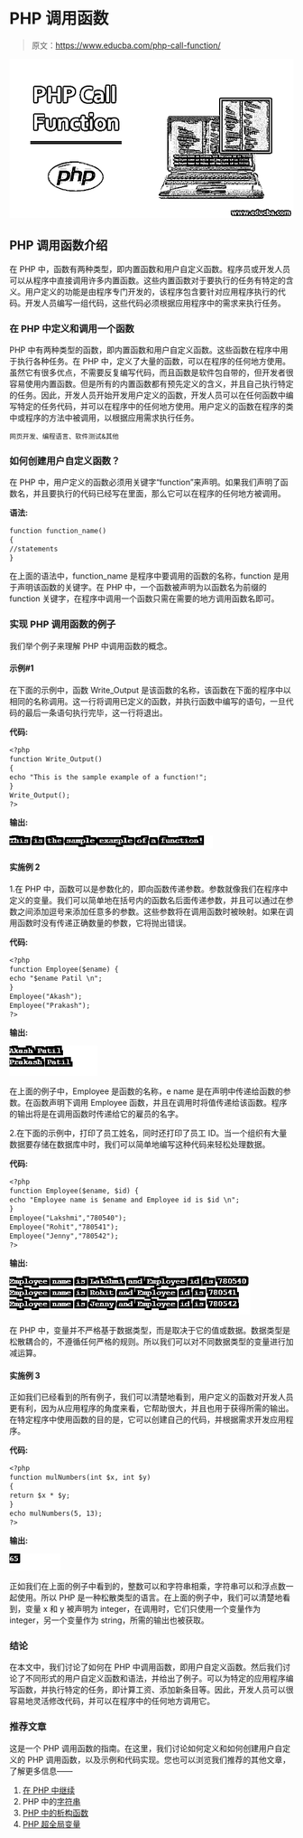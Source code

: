 # PHP 调用函数

> 原文：<https://www.educba.com/php-call-function/>

![PHP Call Function](img/b4b2a24b26f18f3442acb3c848437807.png)



## PHP 调用函数介绍

在 PHP 中，函数有两种类型，即内置函数和用户自定义函数。程序员或开发人员可以从程序中直接调用许多内置函数。这些内置函数对于要执行的任务有特定的含义。用户定义的功能是由程序专门开发的，该程序包含要针对应用程序执行的代码。开发人员编写一组代码，这些代码必须根据应用程序中的需求来执行任务。

### 在 PHP 中定义和调用一个函数

PHP 中有两种类型的函数，即内置函数和用户自定义函数。这些函数在程序中用于执行各种任务。在 PHP 中，定义了大量的函数，可以在程序的任何地方使用。虽然它有很多优点，不需要反复编写代码，而且函数是软件包自带的，但开发者很容易使用内置函数。但是所有的内置函数都有预先定义的含义，并且自己执行特定的任务。因此，开发人员开始开发用户定义的函数，开发人员可以在任何函数中编写特定的任务代码，并可以在程序中的任何地方使用。用户定义的函数在程序的类中或程序的方法中被调用，以根据应用需求执行任务。

<small>网页开发、编程语言、软件测试&其他</small>

### 如何创建用户自定义函数？

在 PHP 中，用户定义的函数必须用关键字“function”来声明。如果我们声明了函数名，并且要执行的代码已经写在里面，那么它可以在程序的任何地方被调用。

**语法:**

```
function function_name()
{
//statements
}
```

在上面的语法中，function_name 是程序中要调用的函数的名称，function 是用于声明该函数的关键字。在 PHP 中，一个函数被声明为以函数名为前缀的 function 关键字，在程序中调用一个函数只需在需要的地方调用函数名即可。

### 实现 PHP 调用函数的例子

我们举个例子来理解 PHP 中调用函数的概念。

#### 示例#1

在下面的示例中，函数 Write_Output 是该函数的名称，该函数在下面的程序中以相同的名称调用。这一行将调用已定义的函数，并执行函数中编写的语句，一旦代码的最后一条语句执行完毕，这一行将退出。

**代码:**

```
<?php
function Write_Output()
{
echo "This is the sample example of a function!";
}
Write_Output();
?>
```

**输出:**

![PHP Call Function eg1](img/057fe0210a242dc2d5ce8fb21466c40e.png)



#### 实施例 2

1.在 PHP 中，函数可以是参数化的，即向函数传递参数。参数就像我们在程序中定义的变量。我们可以简单地在括号内的函数名后面传递参数，并且可以通过在参数之间添加逗号来添加任意多的参数。这些参数将在调用函数时被映射。如果在调用函数时没有传递正确数量的参数，它将抛出错误。

**代码:**

```
<?php
function Employee($ename) {
echo "$ename Patil \n";
}
Employee("Akash");
Employee("Prakash");
?>
```

**输出:**

![PHP Call Function eg2](img/810a6714827ca81f1306abc182ea2002.png)



在上面的例子中，Employee 是函数的名称，e name 是在声明中传递给函数的参数。在函数声明下调用 Employee 函数，并且在调用时将值传递给该函数。程序的输出将是在调用函数时传递给它的雇员的名字。

2.在下面的示例中，打印了员工姓名，同时还打印了员工 ID。当一个组织有大量数据要存储在数据库中时，我们可以简单地编写这种代码来轻松处理数据。

**代码:**

```
<?php
function Employee($ename, $id) {
echo "Employee name is $ename and Employee id is $id \n";
}
Employee("Lakshmi","780540");
Employee("Rohit","780541");
Employee("Jenny","780542");
?>
```

**输出:**

![Output](img/35683966141ba5bfacf2f204c28bbabe.png)



在 PHP 中，变量并不严格基于数据类型，而是取决于它的值或数据。数据类型是松散耦合的，不遵循任何严格的规则。所以我们可以对不同数据类型的变量进行加减运算。

#### 实施例 3

正如我们已经看到的所有例子，我们可以清楚地看到，用户定义的函数对开发人员更有利，因为从应用程序的角度来看，它帮助很大，并且也用于获得所需的输出。在特定程序中使用函数的目的是，它可以创建自己的代码，并根据需求开发应用程序。

**代码:**

```
<?php
function mulNumbers(int $x, int $y)
{
return $x * $y;
}
echo mulNumbers(5, 13);
?>
```

**输出:**

![Output](img/4590c8feb672b8c19fa841edc9c57e5b.png)



正如我们在上面的例子中看到的，整数可以和字符串相乘，字符串可以和浮点数一起使用。所以 PHP 是一种松散类型的语言。在上面的例子中，我们可以清楚地看到，变量 x 和 y 被声明为 integer，在调用时，它们只使用一个变量作为 integer，另一个变量作为 string，所需的输出也被获取。

### 结论

在本文中，我们讨论了如何在 PHP 中调用函数，即用户自定义函数。然后我们讨论了不同形式的用户自定义函数和语法，并给出了例子。可以为特定的应用程序编写函数，并执行特定的任务，即计算工资、添加新条目等。因此，开发人员可以很容易地灵活修改代码，并可以在程序中的任何地方调用它。

### 推荐文章

这是一个 PHP 调用函数的指南。在这里，我们讨论如何定义和如何创建用户自定义的 PHP 调用函数，以及示例和代码实现。您也可以浏览我们推荐的其他文章，了解更多信息——

1.  [在 PHP 中继续](https://www.educba.com/continue-in-php/)
2.  PHP 中的[字符串](https://www.educba.com/string-in-php/)
3.  [PHP 中的析构函数](https://www.educba.com/destructor-in-php/)
4.  [PHP 超全局变量](https://www.educba.com/php-superglobal-variables/)






